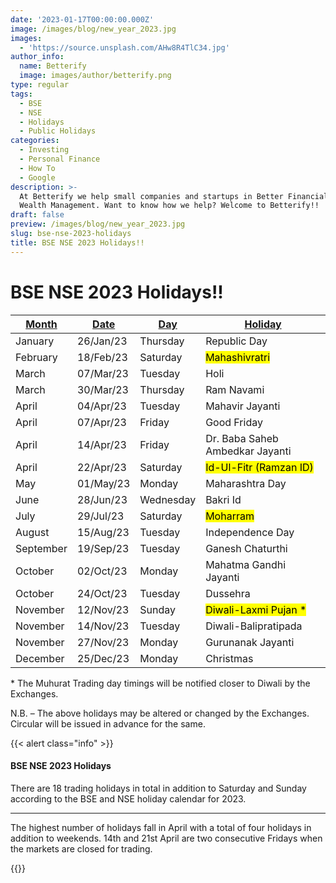 ```yaml
---
date: '2023-01-17T00:00:00.000Z'
image: /images/blog/new_year_2023.jpg
images:
  - 'https://source.unsplash.com/AHw8R4TlC34.jpg'
author_info:
  name: Betterify
  image: images/author/betterify.png
type: regular
tags:
  - BSE
  - NSE
  - Holidays
  - Public Holidays
categories:
  - Investing
  - Personal Finance
  - How To
  - Google
description: >-
  At Betterify we help small companies and startups in Better Financial and
  Wealth Management. Want to know how we help? Welcome to Betterify!!
draft: false
preview: /images/blog/new_year_2023.jpg
slug: bse-nse-2023-holidays
title: BSE NSE 2023 Holidays!!
---
```


# <marker>BSE NSE 2023 Holidays!!</marker>

| <u>**Month**</u> | <u>**Date**</u> | <u>**Day**</u> | <u>**Holiday**</u>                  |
| ---------------- | --------------- | -------------- | ----------------------------------- |
| January          | 26/Jan/23       | Thursday       | Republic Day                        |
| February         | 18/Feb/23       | Saturday       | <mark>Mahashivratri</mark>          |
| March            | 07/Mar/23       | Tuesday        | Holi                                |
| March            | 30/Mar/23       | Thursday       | Ram Navami                          |
| April            | 04/Apr/23       | Tuesday        | Mahavir Jayanti                     |
| April            | 07/Apr/23       | Friday         | Good Friday                         |
| April            | 14/Apr/23       | Friday         | Dr. Baba Saheb Ambedkar Jayanti     |
| April            | 22/Apr/23       | Saturday       | <mark>Id-Ul-Fitr (Ramzan ID)</mark> |
| May              | 01/May/23       | Monday         | Maharashtra Day                     |
| June             | 28/Jun/23       | Wednesday      | Bakri Id                            |
| July             | 29/Jul/23       | Saturday       | <mark>Moharram</mark>               |
| August           | 15/Aug/23       | Tuesday        | Independence Day                    |
| September        | 19/Sep/23       | Tuesday        | Ganesh Chaturthi                    |
| October          | 02/Oct/23       | Monday         | Mahatma Gandhi Jayanti              |
| October          | 24/Oct/23       | Tuesday        | Dussehra                            |
| November         | 12/Nov/23       | Sunday         | <mark>Diwali-Laxmi Pujan \*</mark>  |
| November         | 14/Nov/23       | Tuesday        | Diwali-Balipratipada                |
| November         | 27/Nov/23       | Monday         | Gurunanak Jayanti                   |
| December         | 25/Dec/23       | Monday         | Christmas                           |

<p class="yellow">* The Muhurat Trading day timings will be notified closer to Diwali by the Exchanges.</p>

<p class="blue">N.B. – The above holidays may be altered or changed by the Exchanges. Circular will be issued in advance for the same.</p>

{{\< alert class="info" >}}

<h4 class="alert-heading"><marker>BSE NSE 2023 Holidays</marker></h4>
  <p>There are 18 trading holidays in total in addition to Saturday and Sunday according to the BSE and NSE holiday calendar for 2023.</p>
  <hr>
  <p class="mb-0">The highest number of holidays fall in April with a total of four holidays in addition to weekends. 14th and 21st April are two consecutive Fridays when the markets are closed for trading.</p>
{{</ alert >}}
